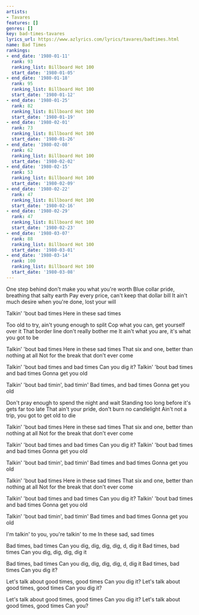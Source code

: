 ```yaml
---
artists:
- Tavares
features: []
genres: []
key: bad-times-tavares
lyrics_url: https://www.azlyrics.com/lyrics/tavares/badtimes.html
name: Bad Times
rankings:
- end_date: '1980-01-11'
  rank: 93
  ranking_list: Billboard Hot 100
  start_date: '1980-01-05'
- end_date: '1980-01-18'
  rank: 95
  ranking_list: Billboard Hot 100
  start_date: '1980-01-12'
- end_date: '1980-01-25'
  rank: 82
  ranking_list: Billboard Hot 100
  start_date: '1980-01-19'
- end_date: '1980-02-01'
  rank: 73
  ranking_list: Billboard Hot 100
  start_date: '1980-01-26'
- end_date: '1980-02-08'
  rank: 62
  ranking_list: Billboard Hot 100
  start_date: '1980-02-02'
- end_date: '1980-02-15'
  rank: 53
  ranking_list: Billboard Hot 100
  start_date: '1980-02-09'
- end_date: '1980-02-22'
  rank: 47
  ranking_list: Billboard Hot 100
  start_date: '1980-02-16'
- end_date: '1980-02-29'
  rank: 47
  ranking_list: Billboard Hot 100
  start_date: '1980-02-23'
- end_date: '1980-03-07'
  rank: 88
  ranking_list: Billboard Hot 100
  start_date: '1980-03-01'
- end_date: '1980-03-14'
  rank: 100
  ranking_list: Billboard Hot 100
  start_date: '1980-03-08'
---
```


One step behind don't make you what you're worth
Blue collar pride, breathing that salty earth
Pay every price, can't keep that dollar bill
It ain't much desire when you're done, lost your will

Talkin' 'bout bad times
Here in these sad times

Too old to try, ain't young enough to split
Cop what you can, get yourself over it
That border line don't really bother me
It ain't what you are, it's what you got to be

Talkin' 'bout bad times
Here in these sad times
That six and one, better than nothing at all
Not for the break that don't ever come

Talkin' 'bout bad times and bad times
Can you dig it?
Talkin' 'bout bad times and bad times
Gonna get you old

Talkin' 'bout bad timin', bad timin'
Bad times, and bad times
Gonna get you old

Don't pray enough to spend the night and wait
Standing too long before it's gets far too late
That ain't your pride, don't burn no candlelight
Ain't not a trip, you got to get old to die

Talkin' 'bout bad times
Here in these sad times
That six and one, better than nothing at all
Not for the break that don't ever come

Talkin' 'bout bad times and bad times
Can you dig it?
Talkin' 'bout bad times and bad times
Gonna get you old

Talkin' 'bout bad timin', bad timin'
Bad times and bad times
Gonna get you old

Talkin' 'bout bad times
Here in these sad times
That six and one, better than nothing at all
Not for the break that don't ever come

Talkin' 'bout bad times and bad times
Can you dig it?
Talkin' 'bout bad times and bad times
Gonna get you old

Talkin' 'bout bad timin', bad timin'
Bad times and bad times
Gonna get you old

I'm talkin' to you, you're talkin' to me
In these sad, sad times

Bad times, bad times
Can you dig, dig, dig, dig, d, dig it
Bad times, bad times
Can you dig, dig, dig, dig it

Bad times, bad times
Can you dig, dig, dig, dig, d, dig it
Bad times, bad times
Can you dig it?

Let's talk about good times, good times
Can you dig it?
Let's talk about good times, good times
Can you dig it?

Let's talk about good times, good times
Can you dig it?
Let's talk about good times, good times
Can you?




